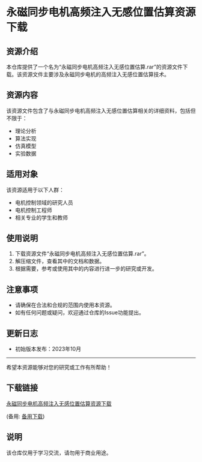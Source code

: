 # 永磁同步电机高频注入无感位置估算资源下载

## 资源介绍

本仓库提供了一个名为“永磁同步电机高频注入无感位置估算.rar”的资源文件下载。该资源文件主要涉及永磁同步电机的高频注入无感位置估算技术。

## 资源内容

该资源文件包含了与永磁同步电机高频注入无感位置估算相关的详细资料，包括但不限于：

- 理论分析
- 算法实现
- 仿真模型
- 实验数据

## 适用对象

该资源适用于以下人群：

- 电机控制领域的研究人员
- 电机控制工程师
- 相关专业的学生和教师

## 使用说明

1. 下载资源文件“永磁同步电机高频注入无感位置估算.rar”。
2. 解压缩文件，查看其中的文档和数据。
3. 根据需要，参考或使用其中的内容进行进一步的研究或开发。

## 注意事项

- 请确保在合法和合规的范围内使用本资源。
- 如有任何问题或疑问，欢迎通过仓库的Issue功能提出。

## 更新日志

- 初始版本发布：2023年10月

---

希望本资源能够对您的研究或工作有所帮助！

## 下载链接
[永磁同步电机高频注入无感位置估算资源下载](https://pan.quark.cn/s/40d983018df7) 

(备用: [备用下载](https://pan.baidu.com/s/1DcEQt7GrlnDvntOl-qdiBg?pwd=1234))

## 说明

该仓库仅用于学习交流，请勿用于商业用途。
